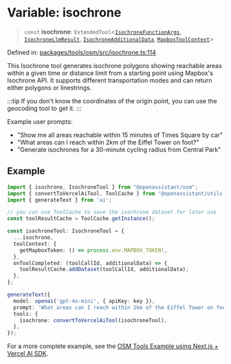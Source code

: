 # Variable: isochrone

> `const` **isochrone**: `ExtendedTool`\<[`IsochroneFunctionArgs`](../type-aliases/IsochroneFunctionArgs.md), [`IsochroneLlmResult`](../type-aliases/IsochroneLlmResult.md), [`IsochroneAdditionalData`](../type-aliases/IsochroneAdditionalData.md), [`MapboxToolContext`](../type-aliases/MapboxToolContext.md)\>

Defined in: [packages/tools/osm/src/isochrone.ts:114](https://github.com/GeoDaCenter/openassistant/blob/dc72d81a35cf8e46295657303846fbb4ad891993/packages/tools/osm/src/isochrone.ts#L114)

This Isochrone tool generates isochrone polygons showing reachable areas within a given time or distance limit
from a starting point using Mapbox's Isochrone API. It supports different transportation modes
and can return either polygons or linestrings.

:::tip
If you don't know the coordinates of the origin point, you can use the geocoding tool to get it.
:::

Example user prompts:
- "Show me all areas reachable within 15 minutes of Times Square by car"
- "What areas can I reach within 2km of the Eiffel Tower on foot?"
- "Generate isochrones for a 30-minute cycling radius from Central Park"

## Example

```typescript
import { isochrone, IsochroneTool } from "@openassistant/osm";
import { convertToVercelAiTool, ToolCache } from '@openassistant/utils';
import { generateText } from 'ai';

// you can use ToolCache to save the isochrone dataset for later use
const toolResultCache = ToolCache.getInstance();

const isochroneTool: IsochroneTool = {
  ...isochrone,
  toolContext: {
    getMapboxToken: () => process.env.MAPBOX_TOKEN!,
  },
  onToolCompleted: (toolCallId, additionalData) => {
    toolResultCache.addDataset(toolCallId, additionalData);
  },
};

generateText({
  model: openai('gpt-4o-mini', { apiKey: key }),
  prompt: 'What areas can I reach within 2km of the Eiffel Tower on foot?',
  tools: {
    isochrone: convertToVercelAiTool(isochroneTool),
  },
});
```

For a more complete example, see the [OSM Tools Example using Next.js + Vercel AI SDK](https://github.com/openassistant/openassistant/tree/main/examples/vercel_osm_example).
